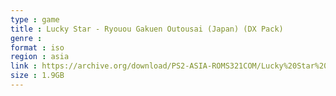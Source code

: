```yaml
---
type : game
title : Lucky Star - Ryouou Gakuen Outousai (Japan) (DX Pack)
genre : 
format : iso
region : asia
link : https://archive.org/download/PS2-ASIA-ROMS321COM/Lucky%20Star%20-%20Ryouou%20Gakuen%20Outousai%20%28Japan%29%20%28DX%20Pack%29.7z
size : 1.9GB
---
```

